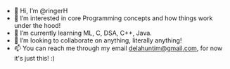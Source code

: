 - 👋 Hi, I’m @ringerH
- 👀 I’m interested in core Programming concepts and how things work under the hood!
- 🌱 I’m currently learning ML, C, DSA, C++, Java.
- 💞️ I’m looking to collaborate on anything, literally anything!
- 📫 You can reach me through my email delahuntim@gmail.com, for now it's just this! :)

<!---
ringerH/ringerH is a ✨ special ✨ repository because its `README.md` (this file) appears on your GitHub profile.
You can click the Preview link to take a look at your changes.
--->
